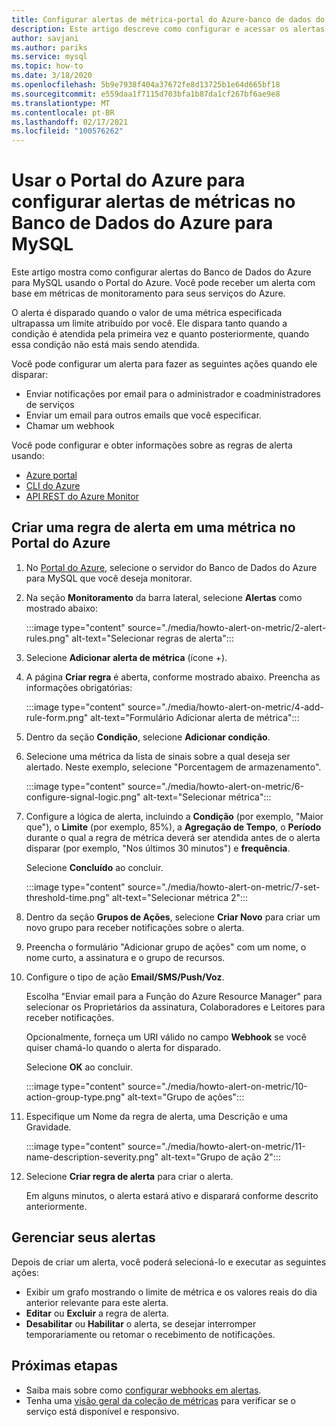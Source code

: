 ```yaml
---
title: Configurar alertas de métrica-portal do Azure-banco de dados do Azure para MySQL
description: Este artigo descreve como configurar e acessar os alertas de métricas para o Banco de Dados do Azure para MySQL usando o Portal do Azure.
author: savjani
ms.author: pariks
ms.service: mysql
ms.topic: how-to
ms.date: 3/18/2020
ms.openlocfilehash: 5b9e7938f404a37672fe8d13725b1e64d665bf18
ms.sourcegitcommit: e559daa1f7115d703bfa1b87da1cf267bf6ae9e8
ms.translationtype: MT
ms.contentlocale: pt-BR
ms.lasthandoff: 02/17/2021
ms.locfileid: "100576262"
---
```

# <a name="use-the-azure-portal-to-set-up-alerts-on-metrics-for-azure-database-for-mysql"></a>Usar o Portal do Azure para configurar alertas de métricas no Banco de Dados do Azure para MySQL 

Este artigo mostra como configurar alertas do Banco de Dados do Azure para MySQL usando o Portal do Azure. Você pode receber um alerta com base em métricas de monitoramento para seus serviços do Azure.

O alerta é disparado quando o valor de uma métrica especificada ultrapassa um limite atribuído por você. Ele dispara tanto quando a condição é atendida pela primeira vez e quanto posteriormente, quando essa condição não está mais sendo atendida. 

Você pode configurar um alerta para fazer as seguintes ações quando ele disparar:
* Enviar notificações por email para o administrador e coadministradores de serviços
* Enviar um email para outros emails que você especificar.
* Chamar um webhook

Você pode configurar e obter informações sobre as regras de alerta usando:
* [Azure portal](../azure-monitor/alerts/alerts-metric.md#create-with-azure-portal)
* [CLI do Azure](../azure-monitor/alerts/alerts-metric.md#with-azure-cli)
* [API REST do Azure Monitor](/rest/api/monitor/metricalerts)

## <a name="create-an-alert-rule-on-a-metric-from-the-azure-portal"></a>Criar uma regra de alerta em uma métrica no Portal do Azure
1. No [Portal do Azure](https://portal.azure.com/), selecione o servidor do Banco de Dados do Azure para MySQL que você deseja monitorar.

2. Na seção **Monitoramento** da barra lateral, selecione **Alertas** como mostrado abaixo:

   :::image type="content" source="./media/howto-alert-on-metric/2-alert-rules.png" alt-text="Selecionar regras de alerta":::

3. Selecione **Adicionar alerta de métrica** (ícone +).

4. A página **Criar regra** é aberta, conforme mostrado abaixo. Preencha as informações obrigatórias:

   :::image type="content" source="./media/howto-alert-on-metric/4-add-rule-form.png" alt-text="Formulário Adicionar alerta de métrica":::

5. Dentro da seção **Condição**, selecione **Adicionar condição**.

6. Selecione uma métrica da lista de sinais sobre a qual deseja ser alertado. Neste exemplo, selecione "Porcentagem de armazenamento".
   
   :::image type="content" source="./media/howto-alert-on-metric/6-configure-signal-logic.png" alt-text="Selecionar métrica":::

7. Configure a lógica de alerta, incluindo a **Condição** (por exemplo, "Maior que"), o **Limite** (por exemplo, 85%), a **Agregação de Tempo**, o **Período** durante o qual a regra de métrica deverá ser atendida antes de o alerta disparar (por exemplo, "Nos últimos 30 minutos") e **frequência**.
   
   Selecione **Concluído** ao concluir.

   :::image type="content" source="./media/howto-alert-on-metric/7-set-threshold-time.png" alt-text="Selecionar métrica 2":::

8. Dentro da seção **Grupos de Ações**, selecione **Criar Novo** para criar um novo grupo para receber notificações sobre o alerta.

9. Preencha o formulário "Adicionar grupo de ações" com um nome, o nome curto, a assinatura e o grupo de recursos.

10. Configure o tipo de ação **Email/SMS/Push/Voz**.
    
    Escolha "Enviar email para a Função do Azure Resource Manager" para selecionar os Proprietários da assinatura, Colaboradores e Leitores para receber notificações.
   
    Opcionalmente, forneça um URI válido no campo **Webhook** se você quiser chamá-lo quando o alerta for disparado.

    Selecione **OK** ao concluir.

    :::image type="content" source="./media/howto-alert-on-metric/10-action-group-type.png" alt-text="Grupo de ações":::

11. Especifique um Nome da regra de alerta, uma Descrição e uma Gravidade.

    :::image type="content" source="./media/howto-alert-on-metric/11-name-description-severity.png" alt-text="Grupo de ação 2"::: 

12. Selecione **Criar regra de alerta** para criar o alerta.

    Em alguns minutos, o alerta estará ativo e disparará conforme descrito anteriormente.

## <a name="manage-your-alerts"></a>Gerenciar seus alertas
Depois de criar um alerta, você poderá selecioná-lo e executar as seguintes ações:

* Exibir um grafo mostrando o limite de métrica e os valores reais do dia anterior relevante para este alerta.
* **Editar** ou **Excluir** a regra de alerta.
* **Desabilitar** ou **Habilitar** o alerta, se desejar interromper temporariamente ou retomar o recebimento de notificações.


## <a name="next-steps"></a>Próximas etapas
* Saiba mais sobre como [configurar webhooks em alertas](../azure-monitor/alerts/alerts-webhooks.md).
* Tenha uma [visão geral da coleção de métricas](../azure-monitor/data-platform.md) para verificar se o serviço está disponível e responsivo.